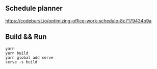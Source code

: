 ## Schedule planner
https://codeburst.io/optimizing-office-work-schedule-8c7179434b9a


## Build && Run

```
yarn
yarn build
yarn global add serve
serve -s build
```

